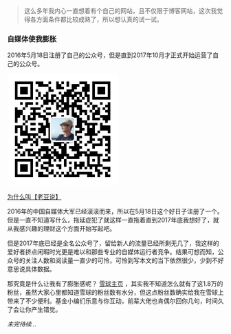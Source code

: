 > 这么多年我内心一直想着有个自己的网站，且不仅限于博客网站，这次我觉得各方面条件都比较成熟了，所以想认真的试一试。

### 自媒体使我膨胀

2016年5月18日注册了自己的公众号，但是直到2017年10月才正式开始运营了自己的公众号。

![【老豆说】公众号](../img/lds-qrcode.jpg)

[为什么叫【老豆说】](./为什么叫【老豆说】.md)

2016年的中国自媒体大军已经滚滚而来，所以在5月18日这个好日子注册了一个。但是一直不知道写什么，拖延症犯了就这样一直拖着直到2017年底我想好了，就从我感兴趣的理财这个方面开始写起吧。

但是2017年底已经是全名公众号了，留给新人的流量已经所剩无几了，我这样的爱好者挤点闲暇时光更是难以和那些专业的自媒体运行者竞争。结果可想而知，公众号的关注人数和阅读量一直少的可怜，可怜到写本文的当下依然很少，少到不好意思说具体数据。

那究竟是什么让我有了膨胀感呢？ [雪球主页](https://xueqiu.com/u/5188297436) ，其实我不知道怎么就有了这1.8万的粉丝，虽然大家心里都知道雪球的粉丝数有水分，但这点粉丝数确实给我在雪球上带来了不少便利。基金小编们乐意与你互动，前辈大佬也肯偶尔回你几句，时间久了会让你产生错觉。

*未完待续...*